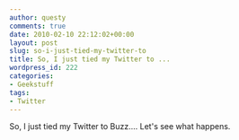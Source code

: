 ```yaml
---
author: questy
comments: true
date: 2010-02-10 22:12:02+00:00
layout: post
slug: so-i-just-tied-my-twitter-to
title: So, I just tied my Twitter to ...
wordpress_id: 222
categories:
- Geekstuff
tags:
- Twitter
---
```


So, I just tied my Twitter to Buzz.... Let's see what happens.
